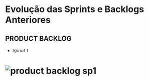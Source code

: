 # Evolução das Sprints e Backlogs Anteriores

## PRODUCT BACKLOG 

- *Sprint 1*
# ![product backlog sp1](https://user-images.githubusercontent.com/82103455/115123303-bbd0d880-9f92-11eb-83dc-80f8b02f88d5.jpeg)



